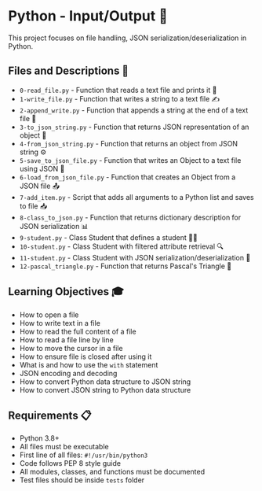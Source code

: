 # Python - Input/Output 📝

This project focuses on file handling, JSON serialization/deserialization in Python.

## Files and Descriptions 📄

* `0-read_file.py` - Function that reads a text file and prints it 📖
* `1-write_file.py` - Function that writes a string to a text file ✍️
* `2-append_write.py` - Function that appends a string at the end of a text file 📎
* `3-to_json_string.py` - Function that returns JSON representation of an object 🔄
* `4-from_json_string.py` - Function that returns an object from JSON string ⚙️
* `5-save_to_json_file.py` - Function that writes an Object to a text file using JSON 💾
* `6-load_from_json_file.py` - Function that creates an Object from a JSON file 📤
* `7-add_item.py` - Script that adds all arguments to a Python list and saves to file 📥
* `8-class_to_json.py` - Function that returns dictionary description for JSON serialization 📊
* `9-student.py` - Class Student that defines a student 👨‍🎓
* `10-student.py` - Class Student with filtered attribute retrieval 🔍
* `11-student.py` - Class Student with JSON serialization/deserialization 🔄
* `12-pascal_triangle.py` - Function that returns Pascal's Triangle 📐

## Learning Objectives 🎓

* How to open a file
* How to write text in a file
* How to read the full content of a file
* How to read a file line by line
* How to move the cursor in a file
* How to ensure file is closed after using it
* What is and how to use the `with` statement
* JSON encoding and decoding
* How to convert Python data structure to JSON string
* How to convert JSON string to Python data structure

## Requirements 📋

* Python 3.8+
* All files must be executable
* First line of all files: `#!/usr/bin/python3`
* Code follows PEP 8 style guide
* All modules, classes, and functions must be documented
* Test files should be inside `tests` folder
